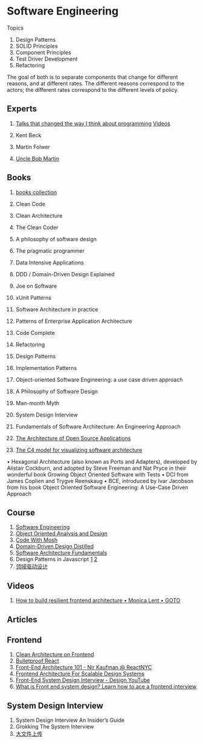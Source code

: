 # Software Engineering

Topics

1. Design Patterns
1. SOLID Principles
1. Component Principles
1. Test Driver Development
1. Refactoring

The goal of both is to separate components that change for different reasons, and at different rates. The different reasons correspond to the actors; the different rates correspond to the different levels of policy.

## Experts

1. [Talks that changed the way I think about programming](http://www.opowell.com/post/talks-that-changed-the-way-i-think-about-programming/) [Videos](https://www.youtube.com/playlist?list=PLpsDi8h3SBE1DO88eNHnI_JEbUyyB6egT)

1. Kent Beck
1. Martin Folwer
1. [Uncle Bob Martin](http://cleancoder.com/products)

## Books

1. [books collection](https://github.com/ahmedfarhat/software-development-ebooks-1)

1. Clean Code
1. Clean Architecture
1. The Clean Coder
1. A philosophy of software design
1. The pragmatic programmer
1. Data Intensive Applications
1. DDD / Domain-Driven Design Explained
1. Joe on Software
1. xUnit Patterns
1. Software Architecture in practice
1. Patterns of Enterprise Application Architecture
1. Code Complete
1. Refactoring
1. Design Patterns
1. Implementation Patterns
1. Object-oriented Software Engineering: a use case driven approach
1. A Philosophy of Software Design
1. Man-month Myth
1. System Design Interview
1. Fundamentals of Software Architecture: An Engineering Approach
1. [The Architecture of Open Source Applications](http://aosabook.org/en/index.html)
1. [The C4 model for visualizing software architecture](https://c4model.com/)

• Hexagonal Architecture (also known as Ports and Adapters), developed by Alistair Cockburn, and adopted by Steve Freeman and Nat Pryce in their wonderful book Growing Object Oriented Software with Tests
• DCI from James Coplien and Trygve Reenskaug
• BCE, introduced by Ivar Jacobson from his book Object Oriented Software
Engineering: A Use-Case Driven Approach

## Course

1. [Software Engineering](https://github.com/Developer-Y/cs-video-courses#software-engineering)
1. [Object Oriented Analysis and Design](https://github.com/Developer-Y/Scalable-Software-Architecture#object-oriented-analysis-and-design)
1. [Code With Mosh](https://www.bilibili.com/video/BV1Te4y1a7oP/)
1. [Domain-Driven Design Distilled](https://www.bilibili.com/video/BV1oS4y1F73g/)
1. [Software Architecture Fundamentals](https://www.bilibili.com/video/BV1pr4y1z7WM/)
1. Design Patterns in Javascript [1](https://www.bilibili.com/video/BV1gm4y1S7rp) [2](https://www.bilibili.com/video/BV17S4y177XZ/)
1. [领域驱动设计](https://www.bilibili.com/video/BV1Ci4y1978C/)

## Videos

1. [How to build resilient frontend architecture • Monica Lent • GOTO](https://www.youtube.com/watch?v=TqfbAXCCVwE)

## Articles

## Frontend

1. [Clean Architecture on Frontend](https://dev.to/bespoyasov/clean-architecture-on-frontend-4311)
1. [Bulletproof React](https://github.com/alan2207/bulletproof-react)
1. [Front-End Architecture 101 - Nir Kaufman @ ReactNYC](https://www.youtube.com/watch?v=o8THlN8hgcw)
1. [Frontend Architecture For Scalable Design Systems](https://www.youtube.com/watch?v=EcyylrGSxDo)
1. [Front-End System Design Interview - Design YouTube](https://www.youtube.com/watch?v=x9NgcwwFp7s)
1. [What is Front end system design? Learn how to ace a frontend interview](https://www.youtube.com/watch?v=XPNMiWyHBAU)

## System Design Interview

1. System Design Interview An Insider’s Guide
1. Grokking The System Interview
1. [大文件上传](https://zhuanlan.zhihu.com/p/530254303)
